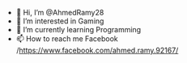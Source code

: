 - 👋 Hi, I’m @AhmedRamy28
- 👀 I’m interested in Gaming
- 🌱 I’m currently learning Programming 
- 📫 How to reach me Facebook /https://www.facebook.com/ahmed.ramy.92167/ 
<!---
AhmedRamy28/AhmedRamy28 is a ✨ special ✨ repository because its `README.md` (this file) appears on your GitHub profile.
You can click the Preview link to take a look at your changes.
--->
